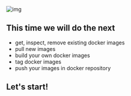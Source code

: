 ![img](https://deploybot.com/assets/blog/Using-Docker-Containersposting.png)

## This time we will do the next
- get, inspect, remove existing docker images
- pull new images
- build your own docker images
- tag docker images
- push your images in docker repository

## Let's start!

